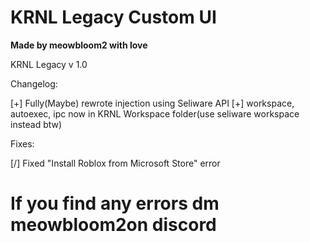 # KRNL Legacy Custom UI
**Made by meowbloom2 with love**

KRNL Legacy v 1.0

Changelog:

[+] Fully(Maybe) rewrote injection using Seliware API
[+] workspace, autoexec, ipc now in KRNL Workspace folder(use seliware workspace instead btw)

Fixes:

[/] Fixed "Install Roblox from Microsoft Store" error

# If you find any errors dm meowbloom2on discord

